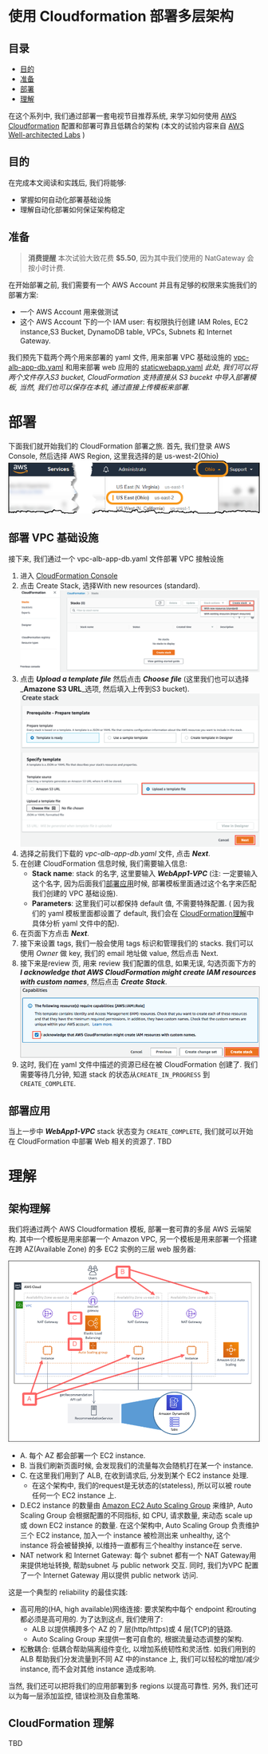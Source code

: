 # 使用 Cloudformation 部署多层架构

## 目录
- [目的](#目的)
- [准备](#准备)
- [部署](#部署)
- [理解](#理解)


在这个系列中, 我们通过部署一套电视节目推荐系统, 来学习如何使用 [AWS Cloudformation](https://aws.amazon.com/cloudformation/) 配置和部署可靠且低耦合的架构 (本文的试验内容来自 [AWS Well-architected Labs](https://wellarchitectedlabs.com/) )

## 目的

在完成本文阅读和实践后, 我们将能够:
* 掌握如何自动化部署基础设施
* 理解自动化部署如何保证架构稳定


## 准备
> **消费提醒**
>   本次试验大致花费 **$5.50**, 因为其中我们使用的 NatGateway 会按小时计费.

在开始部署之前, 我们需要有一个 AWS Account 并且有足够的权限来实施我们的部署方案:
* 一个 AWS Account 用来做测试
* 这个 AWS Account 下的一个 IAM user: 有权限执行创建 IAM Roles, EC2 instance,S3 Bucket, DynamoDB table, VPCs, Subnets 和 Internet Gateway.

我们预先下载两个两个用来部署的 yaml 文件, 用来部署 VPC 基础设施的 [vpc-alb-app-db.yaml](https://wellarchitectedlabs.com/Common/Create_VPC_Stack/Code/vpc-alb-app-db.yaml) 和用来部署 web 应用的 [staticwebapp.yaml](https://wellarchitectedlabs.com/Reliability/Common/Code/CloudFormation/staticwebapp.yaml)
_此处, 我们可以将两个文件存入S3 bucket, CloudFormation 支持直接从 S3 bucekt 中导入部署模板, 当然, 我们也可以保存在本机, 通过直接上传模板来部署._
# 部署

下面我们就开始我们的 CloudFormation 部署之旅. 
首先, 我们登录 AWS Console, 然后选择 AWS Region, 这里我选择的是 us-west-2(Ohio)
![us-west-2](_pics/cloudformation-account.png?raw=true)

## 部署 VPC 基础设施
接下来, 我们通过一个 vpc-alb-app-db.yaml 文件部署 VPC 接触设施
1. 进入 [CloudFormation Console](https://console.aws.amazon.com/cloudformation/)
2. 点击 Create Stack, 选择With new resources (standard).
![create stack](_pics/cloudformation-createstack-1.png)
3. 点击 _**Upload a template file**_ 然后点击 _**Choose file**_ (这里我们也可以选择_**Amazone S3 URL**_选项, 然后填入上传到S3 bucket).
![upload file](_pics/cloudformation-createstack-2.png)
4. 选择之前我们下载的 _vpc-alb-app-db.yaml_ 文件, 点击 _**Next**_.
5. 在创建 CloudFormation 信息时候, 我们需要输入信息:
   * **Stack name**: stack 的名字, 这里要输入 _**WebApp1-VPC**_ (注: 一定要输入这个名字, 因为后面我们[部署应用](#部署应用)时候, 部署模板里面通过这个名字来匹配我们创建的 VPC 基础设施).
   * **Parameters**: 这里我们可以都保持 default 值, 不需要特殊配置. ( 因为我们的 yaml 模板里面都设置了 default, 我们会在 [CloudFormation理解](#cloudformation-理解)中具体分析 yaml 文件中的配).
6. 在页面下方点击 _**Next**_.
7. 接下来设置 tags, 我们一般会使用 tags 标识和管理我们的 stacks. 我们可以使用 _Owner_ 做 key, 我们的 email 地址做 value, 然后点击 Next.
8. 接下来是review 页, 用来 review 我们配置的信息, 如果无误, 勾选页面下方的 _**I acknowledge that AWS CloudFormation might create IAM resources with custom names**_, 然后点击 _**Create Stack**_. 
![create final](_pics/cloudformation-vpc-createstack-final.png)
9. 这时, 我们在 yaml 文件中描述的资源已经在被 CloudFormation 创建了. 我们需要等待几分钟, 知道 stack 的状态从`CREATE_IN_PROGRESS` 到 `CREATE_COMPLETE`. 
## 部署应用
当上一步中 _**WebApp1-VPC**_ stack 状态变为 `CREATE_COMPLETE`, 我们就可以开始在 CloudFormation 中部署 Web 相关的资源了.
 TBD

# 理解
## 架构理解
我们将通过两个 AWS Cloudformation 模板, 部署一套可靠的多层 AWS 云端架构. 其中一个模板是用来部署一个 Amazon VPC, 另一个模板是用来部署一个搭建在跨 AZ(Available Zone) 的多 EC2 实例的三层 web 服务器:

![cloudformation-webarchitecture](_pics/cloudformation-webarchitecture.png?raw=true)

* A. 每个 AZ 都会部署一个 EC2 instance.
* B. 当我们刷新页面时候, 会发现我们的流量每次会随机打在某一个 instance.
* C. 在这里我们用到了 ALB, 在收到请求后, 分发到某个 EC2 instance 处理.
   * 在这个架构中, 我们的request是无状态的(stateless), 所以可以被 route 任何一个 EC2 instance 上.
* D.EC2 instance 的数量由 [Amazon EC2 Auto Scaling Group](http://aws.amazon.com/ec2/autoscaling) 来维护, Auto Scaling Group 会根据配置的不同指标, 如 CPU, 请求数量, 来动态 scale up 或 down EC2 instance 的数量. 在这个架构中, Auto Scaling Group 负责维护三个 EC2 instance, 加入一个 instance 被检测出来 unhealthy, 这个 instance 将会被替换掉, 以维持一直都有三个healthy instance在 serve.
*  NAT network 和 Internet Gateway: 每个 subnet 都有一个 NAT Gateway用来提供地址转换, 帮助subnet 与 public network 交互. 同时, 我们为VPC 配置了一个 Internet Gateway 用以提供 public network 访问.
  

这是一个典型的 reliability 的最佳实践: 
* 高可用的(HA, high available)网络连接: 要求架构中每个 endpoint 和routing都必须是高可用的. 为了达到这点, 我们使用了:
  *  ALB 以提供横跨多个 AZ 的 7 层(http/https)或 4 层(TCP)的链路.
  *  Auto Scaling Group 来提供一套可自愈的, 根据流量动态调整的架构.
* 松散耦合: 低耦合帮助隔离组件变化, 以增加系统韧性和灵活性. 如我们用到的 ALB 帮助我们分发流量到不同 AZ 中的instance 上, 我们可以轻松的增加/减少 instance, 而不会对其他 instance 造成影响.

当然, 我们还可以把将我们的应用部署到多 regions 以提高可靠性. 另外, 我们还可以为每一层添加监控, 错误检测及自愈策略. 

## CloudFormation 理解
TBD